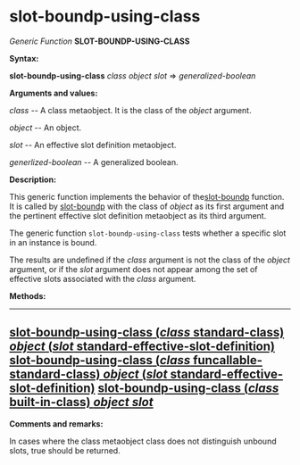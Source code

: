slot-boundp-using-class
=======================

*Generic Function* **SLOT-BOUNDP-USING-CLASS**

**Syntax:**

**slot-boundp-using-class** *class* *object* *slot* => *generalized-boolean*

**Arguments and values:**

*class* -- A class metaobject. It is the class of the *object* argument.

*object* -- An object.

*slot* -- An effective slot definition metaobject.

*generlized-boolean* -- A generalized boolean.

**Description:**

This generic function implements the behavior of the[slot-boundp](http://www.lispworks.com/documentation/HyperSpec/Body/f_slt_bo.htm#slot-boundp) function. It is called by [slot-boundp](http://www.lispworks.com/documentation/HyperSpec/Body/f_slt_bo.htm#slot-boundp) with the class of *object* as its first argument and the pertinent effective slot definition metaobject as its third argument.

The generic function `slot-boundp-using-class` tests whether a specific slot in an instance is bound.

The results are undefined if the *class* argument is not the class of the *object* argument, or if the *slot* argument does not appear among the set of effective slots associated with the *class* argument.

**Methods:**

  -------------------------------------------------------------------------------------------------------------------------------------------------------------------------------------------------------------------
  [**slot-boundp-using-class** (*class* standard-class) *object* (*slot* standard-effective-slot-definition)](/docs/meta-object-protocol/slot-boundp-using-class-standard-class-standard-effective-slot-definition)
  [**slot-boundp-using-class** (*class* funcallable-standard-class) *object* (*slot* standard-effective-slot-definition)](/docs/meta-object-protocol/slot-boundp-using-class-funcallable-standard-class-standard-effective-slot-definition)
  [**slot-boundp-using-class** (*class* built-in-class) *object* *slot*](/docs/meta-object-protocol/slot-boundp-using-class-built-in-class)
  -------------------------------------------------------------------------------------------------------------------------------------------------------------------------------------------------------------------

**Comments and remarks:**

In cases where the class metaobject class does not distinguish unbound slots, true should be returned.
